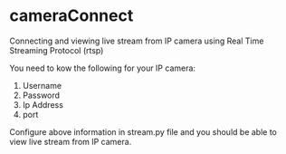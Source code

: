 # cameraConnect
Connecting and viewing live stream from IP camera using Real Time Streaming Protocol (rtsp)

You need to kow the following for your IP camera:
1) Username
2) Password
3) Ip Address
4) port

Configure above information in stream.py file and you should be able to view live stream from IP camera.
